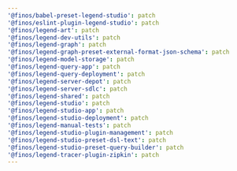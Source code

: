 ```yaml
---
'@finos/babel-preset-legend-studio': patch
'@finos/eslint-plugin-legend-studio': patch
'@finos/legend-art': patch
'@finos/legend-dev-utils': patch
'@finos/legend-graph': patch
'@finos/legend-graph-preset-external-format-json-schema': patch
'@finos/legend-model-storage': patch
'@finos/legend-query-app': patch
'@finos/legend-query-deployment': patch
'@finos/legend-server-depot': patch
'@finos/legend-server-sdlc': patch
'@finos/legend-shared': patch
'@finos/legend-studio': patch
'@finos/legend-studio-app': patch
'@finos/legend-studio-deployment': patch
'@finos/legend-manual-tests': patch
'@finos/legend-studio-plugin-management': patch
'@finos/legend-studio-preset-dsl-text': patch
'@finos/legend-studio-preset-query-builder': patch
'@finos/legend-tracer-plugin-zipkin': patch
---
```

